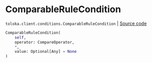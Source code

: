 # ComparableRuleCondition
`toloka.client.conditions.ComparableRuleCondition` | [Source code](https://github.com/Toloka/toloka-kit/blob/v1.1.1/src/client/conditions.py#L74)

```python
ComparableRuleCondition(
    self,
    operator: CompareOperator,
    *,
    value: Optional[Any] = None
)
```

